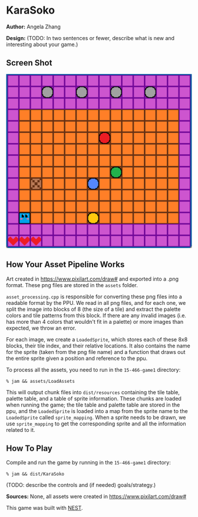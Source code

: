 # KaraSoko

**Author:** Angela Zhang

**Design:** (TODO: In two sentences or fewer, describe what is new and interesting about your game.)

## Screen Shot

![Screen Shot](screenshot.png)

## How Your Asset Pipeline Works

Art created in https://www.pixilart.com/draw# and exported into a .png format. These png files are stored in the `assets` folder.

`asset_processing.cpp` is responsible for converting these png files into a readable format by the PPU. We read in all png files, and for each one, we split the image into blocks of 8 (the size of a tile) and extract the palette colors and tile patterns from this block. If there are any invalid images (i.e. has more than 4 colors that wouldn't fit in a palette) or more images than expected, we throw an error.

For each image, we create a `LoadedSprite`, which stores each of these 8x8 blocks, their tile index, and their relative locations. It also contains the name for the sprite (taken from the png file name) and a function that draws out the entire sprite given a position and reference to the ppu.

To process all the assets, you need to run in the `15-466-game1` directory:
```
% jam && assets/LoadAssets
```

This will output chunk files into `dist/resources` containing the tile table, palette table, and a table of sprite information. These chunks are loaded when running the game; the tile table and palette table are stored in the ppu, and the `LoadedSprite` is loaded into a map from the sprite name to the `LoadedSprite` called `sprite_mapping`. When a sprite needs to be drawn, we use `sprite_mapping` to get the corresponding sprite and all the information related to it.

## How To Play

Compile and run the game by running in the `15-466-game1` directory:
```
% jam && dist/KaraSoko
```

(TODO: describe the controls and (if needed) goals/strategy.)

**Sources:** None, all assets were created in https://www.pixilart.com/draw#

This game was built with [NEST](NEST.md).

